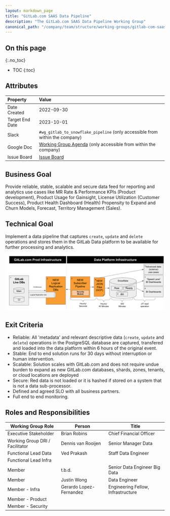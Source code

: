 ```yaml
---
layout: markdown_page
title: "GitLab.com SAAS Data Pipeline"
description: "The GitLab.com SAAS Data Pipeline Working Group"
canonical_path: "/company/team/structure/working-groups/gitlab-com-saas-data-pipeline/"
---
```


## On this page
{:.no_toc}

- TOC
{:toc}

## Attributes

| Property        | Value                                                                                                                                             |
|:----------------|:--------------------------------------------------------------------------------------------------------------------------------------------------|
| Date Created    | 2022-09-30                                                                                                                                       |
| Target End Date | 2023-10-01                                                                                                                                        |
| Slack           | `#wg_gitlab_to_snowflake_pipeline` (only accessible from within the company)                                         |
| Google Doc      | [Working Group Agenda](https://docs.google.com/document/d/1plhr7UkyxVoIAP_RHJ6HU3QprQlFxIwTZg9wOlMAr4w/edit?usp=sharing) (only accessible from within the company) |
| Issue Board     | [Issue Board]()                                                |

## Business Goal

Provide reliable, stable, scalable and secure data feed for reporting and analytics use cases like MR Rate & Performance KPIs (Product development), Product Usage for Gainsight, License Utilization (Customer Success), Product Health Dashboard (Health) Propensity to Expand and Churn Models, Forecast, Territory Management (Sales). 

## Technical Goal

Implement a data pipeline that captures `create`, `update` and `delete` operations and stores them in the GitLab Data platform to be available for further processing and analytics. 

![High Level Design](HLD.png)

## Exit Criteria

* Reliable: All 'metadata' and relevant descriptive data (`create`, `update` and `delete`) operations in the PostgreSQL database are captured, transfered and loaded into the data platform within 6 hours of the original event.
* Stable: End to end solution runs for 30 days without interruption or human intervention.
* Scalable: Solution scales with GitLab.com and does not require undue burden to expand as new GitLab.com databases, shards, zones, tenants, or cloud locations are deployed
* Secure: Red data is not loaded or it is hashed if stored on a system that is not a data sub-processor. 
* Defined and agreed SLO with all business partners.
* Full end to end monitoring.

## Roles and Responsibilities

| Working Group Role              | Person                  |  Title                              |
|---------------------------------|------------------------ | ----------------------------------- |
| Executive Stakeholder           | Brian Robins            | Chief Financial Officer             |
| Working Group DRI / Facilitator | Dennis van Rooijen      | Senior Manager Data                 |
| Functional Lead Data            | Ved Prakash             | Staff Data Engineer                 |
| Functional Lead Infra           |                         |                                     |
| Member                          | t.b.d.                  | Senior Data Engineer Big Data       |
| Member                          | Justin Wong             | Data Engineer                       |
| Member - Infra                  | Gerardo Lopez-Fernandez |  Engineering Fellow, Infrastructure |
| Member - Product                |                         |                                     |
| Member - Security               |                         |                                     |
